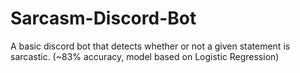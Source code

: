 # Sarcasm-Discord-Bot
A basic discord bot that detects whether or not a given statement is sarcastic. (~83% accuracy, model based on Logistic Regression)

